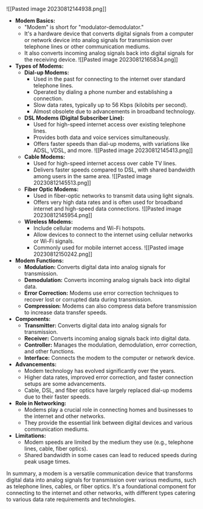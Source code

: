![[Pasted image 20230812144938.png]]
- **Modem Basics:**
    - "Modem" is short for "modulator-demodulator."
    - It's a hardware device that converts digital signals from a computer or network device into analog signals for transmission over telephone lines or other communication mediums.
    - It also converts incoming analog signals back into digital signals for the receiving device.
    ![[Pasted image 20230812165834.png]]
- **Types of Modems:**
    - **Dial-up Modems:**
        - Used in the past for connecting to the internet over standard telephone lines.
        - Operated by dialing a phone number and establishing a connection.
        - Slow data rates, typically up to 56 Kbps (kilobits per second).
        - Almost obsolete due to advancements in broadband technology.
    - **DSL Modems (Digital Subscriber Line):**
        - Used for high-speed internet access over existing telephone lines.
        - Provides both data and voice services simultaneously.
        - Offers faster speeds than dial-up modems, with variations like ADSL, VDSL, and more.
        ![[Pasted image 20230812145413.png]]
    - **Cable Modems:**
        - Used for high-speed internet access over cable TV lines.
        - Delivers faster speeds compared to DSL, with shared bandwidth among users in the same area.
        ![[Pasted image 20230812145513.png]]
    - **Fiber Optic Modems:**
        - Used in fiber-optic networks to transmit data using light signals.
        - Offers very high data rates and is often used for broadband internet and high-speed data connections.
        ![[Pasted image 20230812145954.png]]
    - **Wireless Modems:**
        - Include cellular modems and Wi-Fi hotspots.
        - Allow devices to connect to the internet using cellular networks or Wi-Fi signals.
        - Commonly used for mobile internet access.
        ![[Pasted image 20230812150242.png]]
- **Modem Functions:**
    - **Modulation:** Converts digital data into analog signals for transmission.
    - **Demodulation:** Converts incoming analog signals back into digital data.
    - **Error Correction:** Modems use error correction techniques to recover lost or corrupted data during transmission.
    - **Compression:** Modems can also compress data before transmission to increase data transfer speeds.
- **Components:**
    - **Transmitter:** Converts digital data into analog signals for transmission.
    - **Receiver:** Converts incoming analog signals back into digital data.
    - **Controller:** Manages the modulation, demodulation, error correction, and other functions.
    - **Interface:** Connects the modem to the computer or network device.
- **Advancements:**
    - Modem technology has evolved significantly over the years.
    - Higher data rates, improved error correction, and faster connection setups are some advancements.
    - Cable, DSL, and fiber optics have largely replaced dial-up modems due to their faster speeds.
- **Role in Networking:**
    - Modems play a crucial role in connecting homes and businesses to the internet and other networks.
    - They provide the essential link between digital devices and various communication mediums.
- **Limitations:**
    - Modem speeds are limited by the medium they use (e.g., telephone lines, cable, fiber optics).
    - Shared bandwidth in some cases can lead to reduced speeds during peak usage times.

In summary, a modem is a versatile communication device that transforms digital data into analog signals for transmission over various mediums, such as telephone lines, cables, or fiber optics. It's a foundational component for connecting to the internet and other networks, with different types catering to various data rate requirements and technologies.

